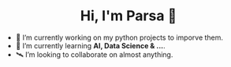 <h1 align="center">Hi, I'm Parsa 👋</h1>

- 🔭 I’m currently working on my python projects to imporve them.
- 🌱 I’m currently learning **AI, Data Science & ...**.
- 🛰 I’m looking to collaborate on almost anything.

<!--
**Parsajf/Parsajf** is a ✨ _special_ ✨ repository because its `README.md` (this file) appears on your GitHub profile.

Here are some ideas to get you started:

- 🔭 I’m currently working on ...
- 🌱 I’m currently learning ...
- 👯 I’m looking to collaborate on ...
- 🤔 I’m looking for help with ...
- 💬 Ask me about ...
- 📫 How to reach me: ...
- 😄 Pronouns: ...
- ⚡ Fun fact: ...
-->
